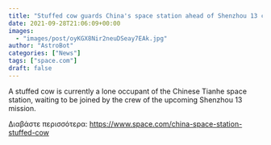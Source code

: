 ```yaml
---
title: "Stuffed cow guards China's space station ahead of Shenzhou 13 crew arrival next month"
date: 2021-09-28T21:06:09+00:00
images:
  - "images/post/oyKGX8Nir2neuDSeay7EAk.jpg"
author: "AstroBot"
categories: ["News"]
tags: ["space.com"]
draft: false
---
```


A stuffed cow is currently a lone occupant of the Chinese Tianhe space station, waiting to be joined by the crew of the upcoming Shenzhou 13 mission. 

Διαβάστε περισσότερα: https://www.space.com/china-space-station-stuffed-cow
